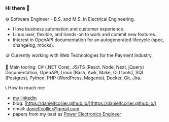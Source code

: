 ### Hi there 👋

⚙️ Software Engineer - B.S. and M.S. in Electrical Engineering. 
- I love business automation and customer experience.
- Linux user, flexible, and hands-on to work and commit new features.
- Interest in OpenAPI documentation for an autogenerated lifecycle (spec, changelog, mocks).

🪙 Currently working with Web Technologies for the Payment Industry.

🧰  Main tooling: C# (.NET Core), JS/TS (React, Node, Next, jQuery) Documentation, OpenAPI, Linux (Bash, Awk, Make, CLI tools), SQL (Postgres), Python, PHP (WordPress, Magento), Docker, Git, Jira.

📞 How to reach me: 
- [my linkedin](https://www.linkedin.com/in/danielfcollier/)
- blog: [https://danielfcollier.github.io/](https://danielfcollier.github.io/)
- email: danielfcollier@gmail.com 
- papers from my past as [Power Electronics Engineer](https://www.researchgate.net/profile/Daniel-A-F-Collier)
